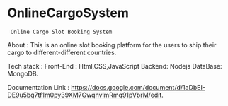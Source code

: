 # OnlineCargoSystem
     Online Cargo Slot Booking System

About :  This is an online slot booking platform for the users to ship their cargo to different-different countries.


Tech stack :   Front-End : Html,CSS,JavaScript
                               Backend: Nodejs
                               DataBase: MongoDB.


Documentation Link : https://docs.google.com/document/d/1aDbEI-DE9u5bq7tf1m0py39XM7GwqnvlmRmq91pVbrM/edit.
